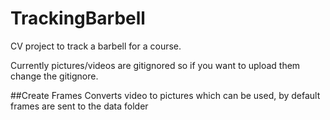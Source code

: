 # TrackingBarbell
CV project to track a barbell for a course.

Currently pictures/videos are gitignored so if you want to upload them change the gitignore.

##Create Frames
Converts video to pictures which can be used, by default frames are sent to the data folder